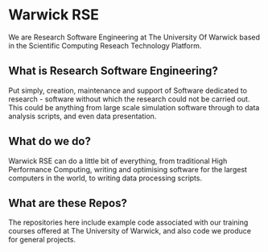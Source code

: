 # Warwick RSE
We are Research Software Engineering at The University Of Warwick based in the Scientific Computing Reseach Technology Platform.

## What is Research Software Engineering?
Put simply, creation, maintenance and support of Software dedicated to research - software
without which the research could not be carried out. This could be anything from large scale
simulation software through to data analysis scripts, and even data presentation. 

## What do we do?
Warwick RSE can do a little bit of everything, from traditional High Performance Computing, writing
and optimising software for the largest computers in the world, to writing data processing scripts. 

## What are these Repos?
The repositories here include example code associated with our training courses offered at The University of Warwick, 
and also code we produce for general projects. 
